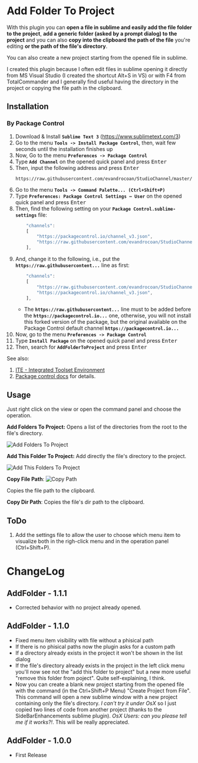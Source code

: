 Add Folder To Project
=====================

With this plugin you can **open a file in sublime and easily add the file folder to the project**, **add a generic folder (asked by a prompt dialog) to the project** and you can also **copy into the clipboard the path of the file** you're editing **or the path of the file's directory**.

You can also create a new project starting from the opened file in sublime.

I created this plugin because I often edit files in sublime opening it directly from MS Visual Studio (I created the shortcut Alt+S in VS) or with F4 from TotalCommander and I generally find useful having the directory in the project or copying the file path in the clipboard.


## Installation

### By Package Control

1. Download & Install **`Sublime Text 3`** (https://www.sublimetext.com/3)
1. Go to the menu **`Tools -> Install Package Control`**, then,
   wait few seconds until the installation finishes up
1. Now,
   Go to the menu **`Preferences -> Package Control`**
1. Type **`Add Channel`** on the opened quick panel and press <kbd>Enter</kbd>
1. Then,
   input the following address and press <kbd>Enter</kbd>
   ```
   https://raw.githubusercontent.com/evandrocoan/StudioChannel/master/channel.json
   ```
1. Go to the menu **`Tools -> Command Palette...
   (Ctrl+Shift+P)`**
1. Type **`Preferences:
   Package Control Settings – User`** on the opened quick panel and press <kbd>Enter</kbd>
1. Then,
   find the following setting on your **`Package Control.sublime-settings`** file:
   ```js
       "channels":
       [
           "https://packagecontrol.io/channel_v3.json",
           "https://raw.githubusercontent.com/evandrocoan/StudioChannel/master/channel.json",
       ],
   ```
1. And,
   change it to the following, i.e.,
   put the **`https://raw.githubusercontent...`** line as first:
   ```js
       "channels":
       [
           "https://raw.githubusercontent.com/evandrocoan/StudioChannel/master/channel.json",
           "https://packagecontrol.io/channel_v3.json",
       ],
   ```
   * The **`https://raw.githubusercontent...`** line must to be added before the **`https://packagecontrol.io...`** one, otherwise,
     you will not install this forked version of the package,
     but the original available on the Package Control default channel **`https://packagecontrol.io...`**
1. Now,
   go to the menu **`Preferences -> Package Control`**
1. Type **`Install Package`** on the opened quick panel and press <kbd>Enter</kbd>
1. Then,
search for **`AddFolderToProject`** and press <kbd>Enter</kbd>

See also:

1. [ITE - Integrated Toolset Environment](https://github.com/evandrocoan/ITE)
1. [Package control docs](https://packagecontrol.io/docs/usage) for details.


Usage
-----
Just right click on the view or open the command panel and choose the operation.

**Add Folders To Project:**
Opens a list of the directories from the root to the file's directory.

![Add Folders To Project](./images/AddFolders.png)

**Add This Folder To Project:**
Add directly the file's directory to the project.

![Add This Folders To Project](./images/AddThisFolder.png)

**Copy File Path**:
![Copy Path](./images/CopyPath.png)

Copies the file path to the clipboard.

**Copy Dir Path**:
Copies the file's dir path to the clipboard.

ToDo
----
1. Add the settings file to allow the user to choose which menu item to visualize both in the righ-click menu and in the operation panel (Ctrl+Shift+P).

ChangeLog
=========
AddFolder - 1.1.1
---------------
- Corrected behavior with no project already opened.

AddFolder - 1.1.0
---------------
- Fixed menu item visibility with file without a phisical path
- If there is no phisical paths now the plugin asks for a custom path
- If a directory already exists in the project it won't be shown in the list dialog
- If the file's directory already exists in the project in the left click menu you'll now see not the "add this folder to project" but a new more useful "remove this folder from poject". Quite self-explaining, I think.
- Now you can create a blank new project starting from the opened file with the command (in the Ctrl+Shift+P Menu) "Create Project from File". This command will open a new sublime window with a new project containing only the file's directory. *I can't try it under OsX* so I just copied two lines of code from another project (thanks to the SideBarEnhancements sublime plugin). *OsX Users: can you please tell me if it works?!*. This will be really appreciated.

AddFolder - 1.0.0
---------------
- First Release
